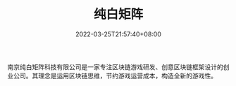 ﻿---
weight: 
title: "纯白矩阵"
description: "南京纯白矩阵科技有限公司是一家专注区块链游戏研发、创意区块链框架设计的创业公司"
date: 2022-03-25T21:57:40+08:00
lastmod: 2022-03-25T16:45:40+08:00
draft: false
authors: ["Metabd"]
featuredImage: "chunbaijuzhen.jpg"
link: ""
tags: ["研究机构","纯白矩阵"]
categories: ["navigation"]
navigation: ["研究机构"]
lightgallery: true
toc: true
pinned: false
recommend: false
recommend1: false
---
南京纯白矩阵科技有限公司是一家专注区块链游戏研发、创意区块链框架设计的创业公司。其理念是运用区块链思维，节约游戏运营成本，构造全新的游戏性。
